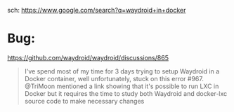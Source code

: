 sch: https://www.google.com/search?q=waydroid+in+docker

# Bug:
https://github.com/waydroid/waydroid/discussions/865
>I've spend most of my time for 3 days trying to setup Waydroid in a Docker container, well unfortunately, stuck on this error #967. @TriMoon mentioned a link showing that it's possible to run LXC in Docker but it requires the time to study both Waydroid and docker-lxc source code to make necessary changes 
